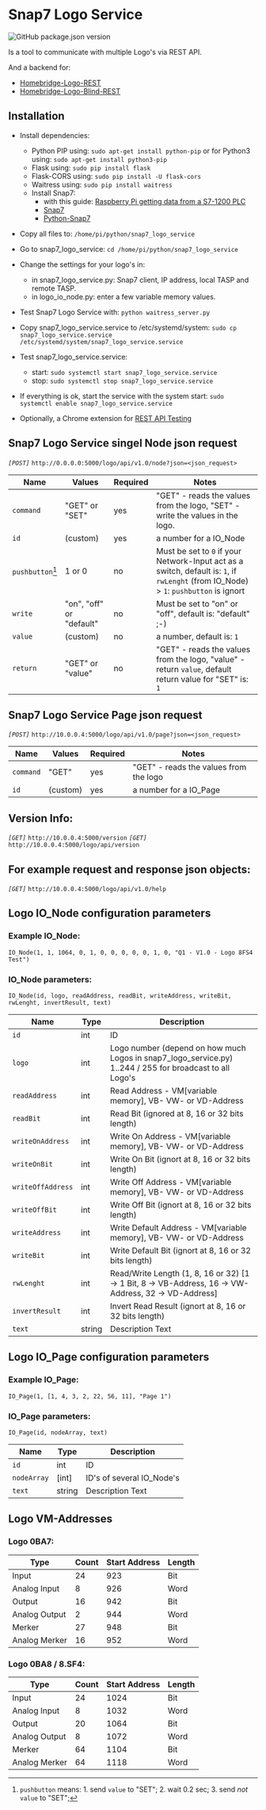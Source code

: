 Snap7 Logo Service
==================

![GitHub package.json version](https://img.shields.io/github/package-json/v/sinclair81/snap7-logo-service?color=brightgreen)

Is a tool to communicate with multiple Logo's via REST API.

And a backend for:
  - [Homebridge-Logo-REST](https://github.com/Sinclair81/Homebridge-Logo-REST)
  - [Homebridge-Logo-Blind-REST](https://github.com/Sinclair81/Homebridge-Logo-Blind-REST)

## Installation
- Install dependencies:
  - Python PIP using: `sudo apt-get install python-pip` or for Python3 using: `sudo apt-get install python3-pip`
  - Flask using: `sudo pip install flask`
  - Flask-CORS using: `sudo pip install -U flask-cors`
  - Waitress using: `sudo pip install waitress`
  - Install Snap7:
    - with this guide: [Raspberry Pi getting data from a S7-1200 PLC](http://simplyautomationized.blogspot.de/2014/12/raspberry-pi-getting-data-from-s7-1200.html)
    - [Snap7](http://snap7.sourceforge.net)
    - [Python-Snap7](https://github.com/gijzelaerr/python-snap7)
- Copy all files to: `/home/pi/python/snap7_logo_service`
- Go to snap7_logo_service: `cd /home/pi/python/snap7_logo_service`
- Change the settings for your logo's in:
  - in snap7_logo_service.py: Snap7 client, IP address, local TASP and remote TASP.
  - in logo_io_node.py: enter a few variable memory values.
- Test Snap7 Logo Service with: `python waitress_server.py`
- Copy snap7_logo_service.service to /etc/systemd/system: `sudo cp snap7_logo_service.service /etc/systemd/system/snap7_logo_service.service`
- Test snap7_logo_service.service:
  - start: `sudo systemctl start snap7_logo_service.service`
  - stop: `sudo systemctl stop snap7_logo_service.service`
- If everything is ok, start the service with the system start: `sudo systemctl enable snap7_logo_service.service`

- Optionally, a Chrome extension for [REST API Testing](https://chrome.google.com/webstore/detail/restlet-client-rest-api-t/aejoelaoggembcahagimdiliamlcdmfm)

## Snap7 Logo Service singel Node json request
*`[POST]`* `http://0.0.0.0:5000/logo/api/v1.0/node?json=<json_request>`

Name             | Values                   | Required | Notes
---------------- | ------------------------ | -------- | -------------------------------------
`command`        | "GET" or "SET"           | yes      | "GET" - reads the values from the logo, "SET" - write the values in the logo.
`id`             | (custom)                 | yes      | a number for a IO_Node
`pushbutton`[^1] | 1 or 0                   | no       | Must be set to `0` if your Network-Input act as a switch, default is: `1`, if `rwLenght` (from IO_Node) > `1`: `pushbutton` is ignort
`write`          | "on", "off" or "default" | no       | Must be set to "on" or "off", default is: "default" ;-)
`value`          | (custom)                 | no       | a number, default is: `1`
`return`         | "GET" or "value"         | no       | "GET" - reads the values from the logo, "value" - return `value`, default return value for "SET" is: `1`

[^1]: `pushbutton` means: 1. send `value` to "SET";  2. wait 0.2 sec;  3. send *not* `value` to "SET";

## Snap7 Logo Service Page json request
*`[POST]`* `http://10.0.0.4:5000/logo/api/v1.0/page?json=<json_request>`

Name             | Values   | Required | Notes
---------------- | -------- | -------- | -------------------------------------
`command`        | "GET"    | yes      | "GET" - reads the values from the logo
`id`             | (custom) | yes      | a number for a IO_Page

## Version Info:
*`[GET]`* `http://10.0.0.4:5000/version`
*`[GET]`* `http://10.0.0.4:5000/logo/api/version`

## For example request and response json objects:
*`[GET]`* `http://10.0.0.4:5000/logo/api/v1.0/help`

## Logo IO_Node configuration parameters

### Example IO_Node:

`IO_Node(1, 1, 1064, 0, 1, 0, 0, 0, 0, 0, 1, 0, "Q1 - V1.0 - Logo 8FS4 Test")`

### IO_Node parameters:

`IO_Node(id, logo, readAddress, readBit, writeAddress, writeBit, rwLenght, invertResult, text)`

Name              | Type   | Description
----------------- | ------ | -------------------------------------
`id`              | int    | ID
`logo`            | int    | Logo number (depend on how much Logos in snap7_logo_service.py) 1..244 / 255 for broadcast to all Logo's
`readAddress`     | int    | Read Address - VM[variable memory], VB- VW- or VD-Address
`readBit`         | int    | Read Bit (ignored at 8, 16 or 32 bits length)
`writeOnAddress`  | int    | Write On Address - VM[variable memory], VB- VW- or VD-Address
`writeOnBit`      | int    | Write On Bit (ignort at 8, 16 or 32 bits length)
`writeOffAddress` | int    | Write Off Address - VM[variable memory], VB- VW- or VD-Address
`writeOffBit`     | int    | Write Off Bit (ignort at 8, 16 or 32 bits length)
`writeAddress`    | int    | Write Default Address - VM[variable memory], VB- VW- or VD-Address
`writeBit`        | int    | Write Default Bit (ignort at 8, 16 or 32 bits length)
`rwLenght`        | int    | Read/Write Length (1, 8, 16 or 32) [1 -> 1 Bit, 8 -> VB-Address, 16 -> VW-Address, 32 -> VD-Address]
`invertResult`    | int    | Invert Read Result (ignort at 8, 16 or 32 bits length)
`text`            | string | Description Text

## Logo IO_Page configuration parameters

### Example IO_Page:

`IO_Page(1, [1, 4, 3, 2, 22, 56, 11], "Page 1")`

### IO_Page parameters:

`IO_Page(id, nodeArray, text)`

Name        | Type   | Description
----------- | ------ | -------------------------------------
`id`        | int    | ID
`nodeArray` | [int]  | ID's of several IO_Node's
`text`      | string | Description Text

## Logo VM-Addresses

### Logo 0BA7:
Type | Count | Start Address | Length
---- | ----- | ------------- | ------
Input | 24 | 923 | Bit
Analog Input | 8 | 926 | Word
Output | 16 | 942 | Bit
Analog Output | 2 | 944 | Word
Merker | 27 | 948 | Bit
Analog Merker | 16 | 952 | Word

### Logo 0BA8 / 8.SF4:
Type | Count | Start Address | Length
---- | ----- | ------------- | ------
Input | 24 | 1024 | Bit
Analog Input | 8 | 1032 | Word
Output | 20 | 1064 | Bit
Analog Output | 8 | 1072 | Word
Merker | 64 | 1104 | Bit
Analog Merker | 64 | 1118 | Word
